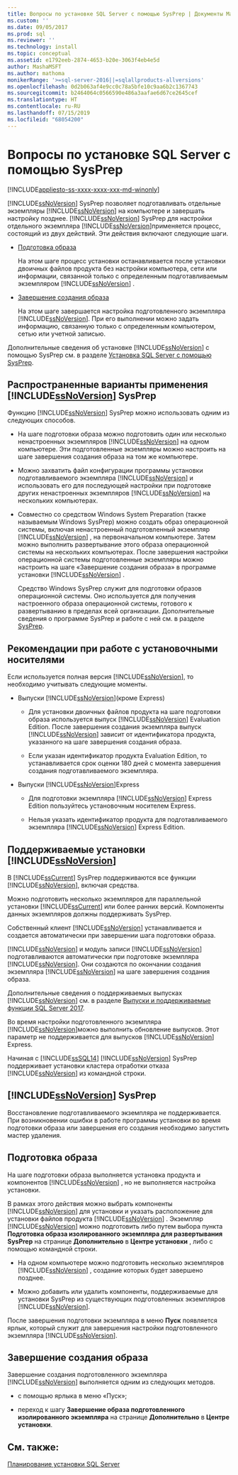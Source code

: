 ```yaml
---
title: Вопросы по установке SQL Server с помощью SysPrep | Документы Майкрософт
ms.custom: ''
ms.date: 09/05/2017
ms.prod: sql
ms.reviewer: ''
ms.technology: install
ms.topic: conceptual
ms.assetid: e1792eeb-2874-4653-b20e-3063f4eb4e5d
author: MashaMSFT
ms.author: mathoma
monikerRange: '>=sql-server-2016||=sqlallproducts-allversions'
ms.openlocfilehash: 0d2b063af4e9cc0c78a5bfe10c9aa6b2c1367743
ms.sourcegitcommit: b2464064c0566590e486a3aafae6d67ce2645cef
ms.translationtype: HT
ms.contentlocale: ru-RU
ms.lasthandoff: 07/15/2019
ms.locfileid: "68054200"
---
```

# <a name="considerations-for-installing-sql-server-using-sysprep"></a>Вопросы по установке SQL Server с помощью SysPrep

[!INCLUDE[appliesto-ss-xxxx-xxxx-xxx-md-winonly](../../includes/appliesto-ss-xxxx-xxxx-xxx-md-winonly.md)]

[!INCLUDE[ssNoVersion](../../includes/ssnoversion-md.md)] SysPrep позволяет подготавливать отдельные экземпляры [!INCLUDE[ssNoVersion](../../includes/ssnoversion-md.md)] на компьютере и завершать настройку позднее. [!INCLUDE[ssNoVersion](../../includes/ssnoversion-md.md)] SysPrep для настройки отдельного экземпляра [!INCLUDE[ssNoVersion](../../includes/ssnoversion-md.md)]применяется процесс, состоящий из двух действий. Эти действия включают следующие шаги.  
  
- [Подготовка образа](#BKMK_PrepareImage)  
  
    На этом шаге процесс установки останавливается после установки двоичных файлов продукта без настройки компьютера, сети или информации, связанной только с определенным подготавливаемым экземпляром [!INCLUDE[ssNoVersion](../../includes/ssnoversion-md.md)] .  
  
- [Завершение создания образа](#BKMK_CompleteImage)  
  
    На этом шаге завершается настройка подготовленного экземпляра [!INCLUDE[ssNoVersion](../../includes/ssnoversion-md.md)]. При его выполнении можно задать информацию, связанную только с определенным компьютером, сетью или учетной записью.  
  
Дополнительные сведения об установке [!INCLUDE[ssNoVersion](../../includes/ssnoversion-md.md)] с помощью SysPrep см. в разделе [Установка SQL Server с помощью SysPrep](../../database-engine/install-windows/install-sql-server-using-sysprep.md).  
  
## <a name="common-uses-for-includessnoversionincludesssnoversion-mdmd-sysprep"></a>Распространенные варианты применения [!INCLUDE[ssNoVersion](../../includes/ssnoversion-md.md)] SysPrep  
Функцию [!INCLUDE[ssNoVersion](../../includes/ssnoversion-md.md)] SysPrep можно использовать одним из следующих способов.  
  
- На шаге подготовки образа можно подготовить один или несколько ненастроенных экземпляров [!INCLUDE[ssNoVersion](../../includes/ssnoversion-md.md)] на одном компьютере. Эти подготовленные экземпляры можно настроить на шаге завершения создания образа на том же компьютере.  
  
- Можно захватить файл конфигурации программы установки подготавливаемого экземпляра [!INCLUDE[ssNoVersion](../../includes/ssnoversion-md.md)] и использовать его для последующей настройки при подготовке других ненастроенных экземпляров [!INCLUDE[ssNoVersion](../../includes/ssnoversion-md.md)] на нескольких компьютерах.  
  
- Совместно со средством Windows System Preparation (также называемым Windows SysPrep) можно создать образ операционной системы, включая ненастроенный подготовленный экземпляр [!INCLUDE[ssNoVersion](../../includes/ssnoversion-md.md)] , на первоначальном компьютере. Затем можно выполнить развертывание этого образа операционной системы на нескольких компьютерах. После завершения настройки операционной системы подготовленные экземпляры можно настроить на шаге «Завершение создания образа» в программе установки [!INCLUDE[ssNoVersion](../../includes/ssnoversion-md.md)] .  
  
    Средство Windows SysPrep служит для подготовки образов операционной системы. Оно используется для получения настроенного образа операционной системы, готового к развертыванию в пределах всей организации. Дополнительные сведения о программе SysPrep и работе с ней см. в разделе [SysPrep](https://docs.microsoft.com/windows-hardware/manufacture/desktop/sysprep--system-preparation--overview).  
  
## <a name="installation-media-considerations"></a>Рекомендации при работе с установочными носителями  
 Если используется полная версия [!INCLUDE[ssNoVersion](../../includes/ssnoversion-md.md)], то необходимо учитывать следующие моменты.  
  
- Выпуски [!INCLUDE[ssNoVersion](../../includes/ssnoversion-md.md)](кроме Express)  
  
    - Для установки двоичных файлов продукта на шаге подготовки образа используется выпуск [!INCLUDE[ssNoVersion](../../includes/ssnoversion-md.md)] Evaluation Edition. После завершения создания экземпляра выпуск [!INCLUDE[ssNoVersion](../../includes/ssnoversion-md.md)] зависит от идентификатора продукта, указанного на шаге завершения создания образа.  
  
    - Если указан идентификатор продукта Evaluation Edition, то устанавливается срок оценки 180 дней с момента завершения создания подготавливаемого экземпляра.  
  
- Выпуски [!INCLUDE[ssNoVersion](../../includes/ssnoversion-md.md)]Express  
  
    - Для подготовки экземпляра [!INCLUDE[ssNoVersion](../../includes/ssnoversion-md.md)] Express Edition пользуйтесь установочным носителем Express.  
  
    - Нельзя указать идентификатор продукта для подготавливаемого экземпляра [!INCLUDE[ssNoVersion](../../includes/ssnoversion-md.md)] Express Edition.  
  
## <a name="supported-includessnoversionincludesssnoversion-mdmd-installations"></a>Поддерживаемые установки [!INCLUDE[ssNoVersion](../../includes/ssnoversion-md.md)]  
В [!INCLUDE[ssCurrent](../../includes/sscurrent-md.md)] SysPrep поддерживаются все функции [!INCLUDE[ssNoVersion](../../includes/ssnoversion-md.md)], включая средства.  
  
Можно подготовить несколько экземпляров для параллельной установки [!INCLUDE[ssCurrent](../../includes/sscurrent-md.md)] или более ранних версий. Компоненты данных экземпляров должны поддерживать SysPrep.  
  
Собственный клиент [!INCLUDE[ssNoVersion](../../includes/ssnoversion-md.md)] устанавливается и создается автоматически при завершении шага подготовки образа.  
  
[!INCLUDE[ssNoVersion](../../includes/ssnoversion-md.md)] и модуль записи [!INCLUDE[ssNoVersion](../../includes/ssnoversion-md.md)] подготавливаются автоматически при подготовке экземпляра [!INCLUDE[ssNoVersion](../../includes/ssnoversion-md.md)]. Они создаются по окончании создания экземпляра [!INCLUDE[ssNoVersion](../../includes/ssnoversion-md.md)] на шаге завершения создания образа.  
  
Дополнительные сведения о поддерживаемых выпусках [!INCLUDE[ssNoVersion](../../includes/ssnoversion-md.md)] см. в разделе [Выпуски и поддерживаемые функции SQL Server 2017](../../sql-server/editions-and-components-of-sql-server-2017.md).  
  
Во время настройки подготовленного экземпляра [!INCLUDE[ssNoVersion](../../includes/ssnoversion-md.md)]можно выполнить обновление выпусков. Этот параметр не поддерживается для выпусков [!INCLUDE[ssNoVersion](../../includes/ssnoversion-md.md)] Express.  
  
Начиная с [!INCLUDE[ssSQL14](../../includes/sssql14-md.md)] [!INCLUDE[ssNoVersion](../../includes/ssnoversion-md.md)] SysPrep поддерживает установки кластера отработки отказа [!INCLUDE[ssNoVersion](../../includes/ssnoversion-md.md)] из командной строки.  
  
## <a name="includessnoversionincludesssnoversion-mdmd-sysprep-limitations"></a>[!INCLUDE[ssNoVersion](../../includes/ssnoversion-md.md)] SysPrep  
Восстановление подготавливаемого экземпляра не поддерживается. При возникновении ошибки в работе программы установки во время подготовки образа или завершения его создания необходимо запустить мастер удаления.  
  
##  <a name="BKMK_PrepareImage"></a> Подготовка образа  
На шаге подготовки образа выполняется установка продукта и компонентов [!INCLUDE[ssNoVersion](../../includes/ssnoversion-md.md)] , но не выполняется настройка установки.  
  
В рамках этого действия можно выбрать компоненты [!INCLUDE[ssNoVersion](../../includes/ssnoversion-md.md)] для установки и указать расположение для установки файлов продукта [!INCLUDE[ssNoVersion](../../includes/ssnoversion-md.md)] . Экземпляр [!INCLUDE[ssNoVersion](../../includes/ssnoversion-md.md)] можно подготовить либо путем выбора пункта **Подготовка образа изолированного экземпляра для развертывания SysPrep** на странице **Дополнительно** в **Центре установки** , либо с помощью командной строки.  
  
- На одном компьютере можно подготовить несколько экземпляров [!INCLUDE[ssNoVersion](../../includes/ssnoversion-md.md)] , создание которых будет завершено позднее.  
  
- Можно добавить или удалить компоненты, поддерживаемые для установки SysPrep из существующих подготовленных экземпляров [!INCLUDE[ssNoVersion](../../includes/ssnoversion-md.md)].  
  
 После завершения подготовки экземпляра в меню **Пуск** появляется ярлык, который служит для завершения настройки подготовленного экземпляра [!INCLUDE[ssNoVersion](../../includes/ssnoversion-md.md)].  
  
##  <a name="BKMK_CompleteImage"></a> Завершение создания образа  
Завершение создания подготовленного экземпляра [!INCLUDE[ssNoVersion](../../includes/ssnoversion-md.md)] выполняется одним из следующих методов.  
  
- с помощью ярлыка в меню «Пуск»;  
  
- переход к шагу **Завершение образа подготовленного изолированного экземпляра** на странице **Дополнительно** в **Центре установки**.  
  
## <a name="see-also"></a>См. также:  
[Планирование установки SQL Server](../../sql-server/install/planning-a-sql-server-installation.md)  
